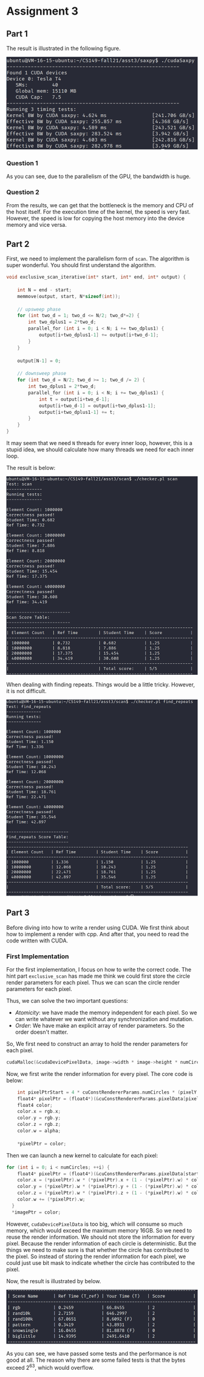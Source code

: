 # Assignment 3

## Part 1

The result is illustrated in the following figure.

![saxpy cuda](./assets/saxpy_cuda.png)

### Question 1

As you can see, due to the parallelism of the GPU, the bandwidth is huge.

### Question 2

From the results, we can get that the bottleneck is the memory and CPU of the host itself.
For the execution time of the kernel, the speed is very fast. However, the speed is low
for copying the host memory into the device memory and vice versa.

## Part 2

First, we need to implement the parallelism form of `scan`. The algorithm is super wonderful.
You should first understand the algorithm.

```c
void exclusive_scan_iterative(int* start, int* end, int* output) {

    int N = end - start;
    memmove(output, start, N*sizeof(int));

    // upsweep phase
    for (int two_d = 1; two_d <= N/2; two_d*=2) {
        int two_dplus1 = 2*two_d;
        parallel_for (int i = 0; i < N; i += two_dplus1) {
            output[i+two_dplus1-1] += output[i+two_d-1];
        }
    }

    output[N-1] = 0;

    // downsweep phase
    for (int two_d = N/2; two_d >= 1; two_d /= 2) {
        int two_dplus1 = 2*two_d;
        parallel_for (int i = 0; i < N; i += two_dplus1) {
            int t = output[i+two_d-1];
            output[i+two_d-1] = output[i+two_dplus1-1];
            output[i+two_dplus1-1] += t;
        }
    }
}
```

It may seem that we need `N` threads for every inner loop, however, this
is a stupid idea, we should calculate how many threads we need for each
inner loop.

The result is below:

![scan cude](./assets/scan_cuda.png)

When dealing with finding repeats. Things would be a little tricky. However,
it is not difficult.

![find repeats cuda](./assets/find_repeats_cuda.png)

## Part 3

Before diving into how to write a render using CUDA. We first think about how
to implement a render with cpp. And after that, you need to read the code
written with CUDA.

### First Implementation

For the first implementation, I focus on how to write the correct code. The hint
part `exclusive_scan` has made me think we could first store the circle render
parameters for each pixel. Thus we can scan the circle render parameters for each pixel.

Thus, we can solve the two important questions:

+ *Atomicity*: we have made the memory independent for each pixel. So we can write whatever
we want without any synchronization and mutation.
+ *Order*: We have make an explicit array of render parameters. So the order doesn't matter.

So, We first need to construct an array to hold the render parameters for each pixel.

```c++
cudaMalloc(&cudaDevicePixelData, image->width * image->height * numCircles * 4 * sizeof(float));
```

Now, we first write the render information for every pixel. The core code is below:

```c++
    int pixelPtrStart = 4 * cuConstRendererParams.numCircles * (pixelY * imageWidth + pixelX) + 4 * circleIndex;
    float4* pixelPtr = (float4*)(&cuConstRendererParams.pixelData[pixelPtrStart]);
    float4 color;
    color.x = rgb.x;
    color.y = rgb.y;
    color.z = rgb.z;
    color.w = alpha;

    *pixelPtr = color;
```

Then we can launch a new kernel to calculate for each pixel:

```c++
for (int i = 0; i < numCircles; ++i) {
    float4* pixelPtr = (float4*)(&cuConstRendererParams.pixelData[startIndex + i * 4]);
    color.x = (*pixelPtr).w * (*pixelPtr).x + (1 - (*pixelPtr).w) * color.x;
    color.y = (*pixelPtr).w * (*pixelPtr).y + (1 - (*pixelPtr).w) * color.y;
    color.z = (*pixelPtr).w * (*pixelPtr).z + (1 - (*pixelPtr).w) * color.z;
    color.w += (*pixelPtr).w;
  }
  *imagePtr = color;
```

However, `cudaDevicePixelData` is too big, which will consume so much memory, which would
exceed the maximum memory 16GB. So we need to reuse the render information. We should
not store the information for every pixel. Because the render information of each circle is deterministic. But the things we need to make sure is that whether the circle has contributed
to the pixel. So instead of storing the render information for each pixel, we could just use
bit mask to indicate whether the circle has contributed to the pixel.

Now, the result is illustrated by below.

![first render score](./assets/first_render_score.png)

As you can see, we have passed some tests and the performance is not good at all. The reason why
there are some failed tests is that the bytes exceed $2^{63}$, which would overflow.
